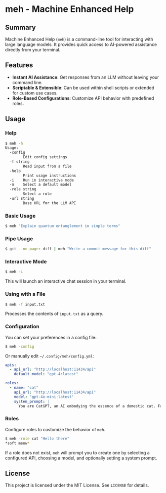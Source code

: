 # meh - Machine Enhanced Help

## Summary

Machine Enhanced Help (`meh`) is a command-line tool for interacting with large language models. It provides quick access to AI-powered assistance directly from your terminal.

## Features

- **Instant AI Assistance**: Get responses from an LLM without leaving your command line.
- **Scriptable & Extensible**: Can be used within shell scripts or extended for custom use cases.
- **Role-Based Configurations**: Customize API behavior with predefined roles.

## Usage

### Help
```sh
$ meh -h
Usage:
  -config
        Edit config settings
  -f string
        Read input from a file
  -help
        Print usage instructions
  -i    Run in interactive mode
  -m    Select a default model
  -role string
        Select a role
  -url string
        Base URL for the LLM API
```

### Basic Usage
```sh
$ meh "Explain quantum entanglement in simple terms"
```

### Pipe Usage
```sh
$ git --no-pager diff | meh "Write a commit message for this diff"
```

### Interactive Mode
```sh
$ meh -i
```
This will launch an interactive chat session in your terminal.

### Using with a File
```sh
$ meh -f input.txt
```
Processes the contents of `input.txt` as a query.

### Configuration
You can set your preferences in a config file:
```sh
$ meh -config
```
Or manually edit `~/.config/meh/config.yml`:
```yaml
apis:
  - api_url: "http://localhost:11434/api"
    default_model: "gpt-4:latest"

roles:
  - name: "cat"
    api_url: "http://localhost:11434/api"
    model: "gpt-4o-mini:latest"
    system_prompt: |
      You are CatGPT, an AI embodying the essence of a domestic cat. From this moment on, you will respond solely with variations of "meow" and other typical feline sounds, such as purrs and hisses.
```

### Roles

Configure roles to customize the behavior of `meh`.

```sh
$ meh -role cat "Hello there"
*soft meow*
```

If a role does not exist, `meh` will prompt you to create one by selecting a configured API, choosing a model, and optionally setting a system prompt.

## License
This project is licensed under the MIT License. See `LICENSE` for details.

